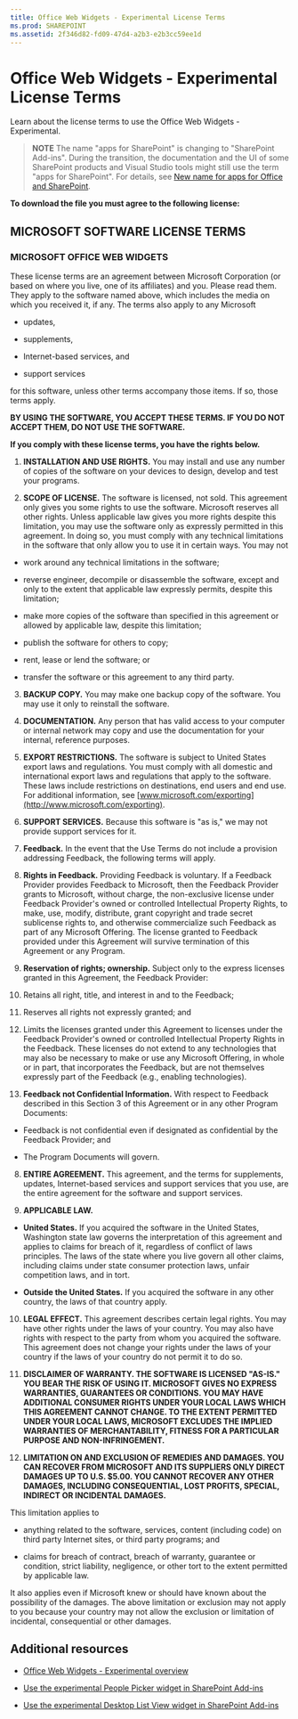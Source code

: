```yaml
---
title: Office Web Widgets - Experimental License Terms
ms.prod: SHAREPOINT
ms.assetid: 2f346d82-fd09-47d4-a2b3-e2b3cc59ee1d
---
```



# Office Web Widgets - Experimental License Terms
Learn about the license terms to use the Office Web Widgets - Experimental.
> **NOTE**
> The name "apps for SharePoint" is changing to "SharePoint Add-ins". During the transition, the documentation and the UI of some SharePoint products and Visual Studio tools might still use the term "apps for SharePoint". For details, see  [New name for apps for Office and SharePoint](new-name-for-apps-for-sharepoint.md#bk_newname). 
  
    
    

 **To download the file you must agree to the following license:**
## MICROSOFT SOFTWARE LICENSE TERMS


### MICROSOFT OFFICE WEB WIDGETS

These license terms are an agreement between Microsoft Corporation (or based on where you live, one of its affiliates) and you. Please read them. They apply to the software named above, which includes the media on which you received it, if any. The terms also apply to any Microsoft
  
    
    

- updates,
    
  
- supplements,
    
  
- Internet-based services, and
    
  
- support services
    
  
for this software, unless other terms accompany those items. If so, those terms apply.
  
    
    
 **BY USING THE SOFTWARE, YOU ACCEPT THESE TERMS. IF YOU DO NOT ACCEPT THEM, DO NOT USE THE SOFTWARE.**
  
    
    
 **If you comply with these license terms, you have the rights below.**
  
    
    

1. **INSTALLATION AND USE RIGHTS.** You may install and use any number of copies of the software on your devices to design, develop and test your programs.
    
  
2. **SCOPE OF LICENSE.** The software is licensed, not sold. This agreement only gives you some rights to use the software. Microsoft reserves all other rights. Unless applicable law gives you more rights despite this limitation, you may use the software only as expressly permitted in this agreement. In doing so, you must comply with any technical limitations in the software that only allow you to use it in certain ways. You may not
    
  - work around any technical limitations in the software;
    
  
  - reverse engineer, decompile or disassemble the software, except and only to the extent that applicable law expressly permits, despite this limitation;
    
  
  - make more copies of the software than specified in this agreement or allowed by applicable law, despite this limitation;
    
  
  - publish the software for others to copy;
    
  
  - rent, lease or lend the software; or
    
  
  - transfer the software or this agreement to any third party.
    
  
3. **BACKUP COPY.** You may make one backup copy of the software. You may use it only to reinstall the software.
    
  
4. **DOCUMENTATION.** Any person that has valid access to your computer or internal network may copy and use the documentation for your internal, reference purposes.
    
  
5. **EXPORT RESTRICTIONS.** The software is subject to United States export laws and regulations. You must comply with all domestic and international export laws and regulations that apply to the software. These laws include restrictions on destinations, end users and end use. For additional information, see [www.microsoft.com/exporting](http://www.microsoft.com/exporting).
    
  
6. **SUPPORT SERVICES.** Because this software is "as is," we may not provide support services for it.
    
  
7. **Feedback.** In the event that the Use Terms do not include a provision addressing Feedback, the following terms will apply.
    
1. **Rights in Feedback.** Providing Feedback is voluntary. If a Feedback Provider provides Feedback to Microsoft, then the Feedback Provider grants to Microsoft, without charge, the non-exclusive license under Feedback Provider's owned or controlled Intellectual Property Rights, to make, use, modify, distribute, grant copyright and trade secret sublicense rights to, and otherwise commercialize such Feedback as part of any Microsoft Offering. The license granted to Feedback provided under this Agreement will survive termination of this Agreement or any Program.
    
  
2. **Reservation of rights; ownership.** Subject only to the express licenses granted in this Agreement, the Feedback Provider:
    
1. Retains all right, title, and interest in and to the Feedback;
    
  
2. Reserves all rights not expressly granted; and
    
  
3. Limits the licenses granted under this Agreement to licenses under the Feedback Provider's owned or controlled Intellectual Property Rights in the Feedback. These licenses do not extend to any technologies that may also be necessary to make or use any Microsoft Offering, in whole or in part, that incorporates the Feedback, but are not themselves expressly part of the Feedback (e.g., enabling technologies).
    
  
3. **Feedback not Confidential Information.** With respect to Feedback described in this Section 3 of this Agreement or in any other Program Documents:
    
  - Feedback is not confidential even if designated as confidential by the Feedback Provider; and
    
  
  - The Program Documents will govern.
    
  
8. **ENTIRE AGREEMENT.** This agreement, and the terms for supplements, updates, Internet-based services and support services that you use, are the entire agreement for the software and support services.
    
  
9. **APPLICABLE LAW.**
    
  - **United States.** If you acquired the software in the United States, Washington state law governs the interpretation of this agreement and applies to claims for breach of it, regardless of conflict of laws principles. The laws of the state where you live govern all other claims, including claims under state consumer protection laws, unfair competition laws, and in tort.
    
  
  - **Outside the United States.** If you acquired the software in any other country, the laws of that country apply.
    
  
10. **LEGAL EFFECT.** This agreement describes certain legal rights. You may have other rights under the laws of your country. You may also have rights with respect to the party from whom you acquired the software. This agreement does not change your rights under the laws of your country if the laws of your country do not permit it to do so.
    
  
11. **DISCLAIMER OF WARRANTY. THE SOFTWARE IS LICENSED "AS-IS." YOU BEAR THE RISK OF USING IT. MICROSOFT GIVES NO EXPRESS WARRANTIES, GUARANTEES OR CONDITIONS. YOU MAY HAVE ADDITIONAL CONSUMER RIGHTS UNDER YOUR LOCAL LAWS WHICH THIS AGREEMENT CANNOT CHANGE. TO THE EXTENT PERMITTED UNDER YOUR LOCAL LAWS, MICROSOFT EXCLUDES THE IMPLIED WARRANTIES OF MERCHANTABILITY, FITNESS FOR A PARTICULAR PURPOSE AND NON-INFRINGEMENT.**
    
  
12. **LIMITATION ON AND EXCLUSION OF REMEDIES AND DAMAGES. YOU CAN RECOVER FROM MICROSOFT AND ITS SUPPLIERS ONLY DIRECT DAMAGES UP TO U.S. $5.00. YOU CANNOT RECOVER ANY OTHER DAMAGES, INCLUDING CONSEQUENTIAL, LOST PROFITS, SPECIAL, INDIRECT OR INCIDENTAL DAMAGES.**
    
  
This limitation applies to
  
    
    

- anything related to the software, services, content (including code) on third party Internet sites, or third party programs; and
    
  
- claims for breach of contract, breach of warranty, guarantee or condition, strict liability, negligence, or other tort to the extent permitted by applicable law.
    
  
It also applies even if Microsoft knew or should have known about the possibility of the damages. The above limitation or exclusion may not apply to you because your country may not allow the exclusion or limitation of incidental, consequential or other damages.
  
    
    

## Additional resources
<a name="bk_addresources"> </a>


-  [Office Web Widgets - Experimental overview](office-web-widgetsexperimental-overview.md)
    
  
-  [Use the experimental People Picker widget in SharePoint Add-ins](use-the-experimental-people-picker-widget-in-sharepoint-add-ins.md)
    
  
-  [Use the experimental Desktop List View widget in SharePoint Add-ins](use-the-experimental-desktop-list-view-widget-in-sharepoint-add-ins.md)
    
  

